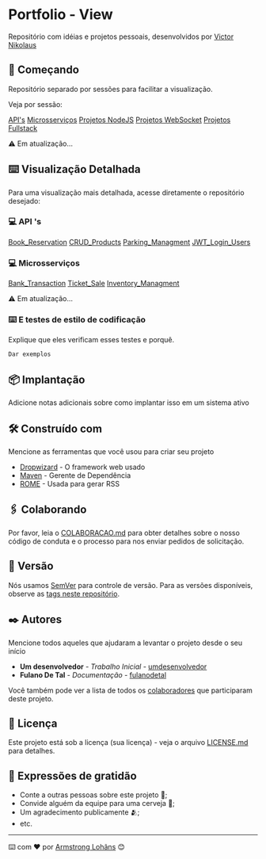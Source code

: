 # Portfolio - View

Repositório com idéias e projetos pessoais, desenvolvidos por [Victor Nikolaus](https://github.com/vnikolaus)

## 🚀 Começando

Repositório separado por sessões para facilitar a visualização.

Veja por sessão:

[API's](./API%20's/)
[Microsserviços](./MicroServices/)
[Projetos NodeJS](./NodeJS/)
[Projetos WebSocket](./WebSocket/)
[Projetos Fullstack](./Fullstack_projects/)

⚠️ Em atualização...


## ⌨️ Visualização Detalhada

Para uma visualização mais detalhada, acesse diretamente o repositório desejado:

### 💻 API 's
[Book_Reservation](./API%20's/Express_APIv2_Book_Reservation/)
[CRUD_Products](./API%20's/Express_APIv2_CRUD_Products/)
[Parking_Managment](./API%20's/Fastify_APIv2_Parking/)
[JWT_Login_Users](./API%20's/NestJS_APIv2_Login_Users/)

### 💻 Microsserviços
[Bank_Transaction](./MicroServices/Express_MicroService_Bank_Transaction/)
[Ticket_Sale](./MicroServices/Express_MicroService_Buy_Ticket/)
[Inventory_Managment](./MicroServices/NestJS_MicroService_Inventory_Managment/)

⚠️ Em atualização...


### ⌨️ E testes de estilo de codificação

Explique que eles verificam esses testes e porquê.

```
Dar exemplos
```

## 📦 Implantação

Adicione notas adicionais sobre como implantar isso em um sistema ativo

## 🛠️ Construído com

Mencione as ferramentas que você usou para criar seu projeto

* [Dropwizard](http://www.dropwizard.io/1.0.2/docs/) - O framework web usado
* [Maven](https://maven.apache.org/) - Gerente de Dependência
* [ROME](https://rometools.github.io/rome/) - Usada para gerar RSS

## 🖇️ Colaborando

Por favor, leia o [COLABORACAO.md](https://gist.github.com/usuario/linkParaInfoSobreContribuicoes) para obter detalhes sobre o nosso código de conduta e o processo para nos enviar pedidos de solicitação.

## 📌 Versão

Nós usamos [SemVer](http://semver.org/) para controle de versão. Para as versões disponíveis, observe as [tags neste repositório](https://github.com/suas/tags/do/projeto). 

## ✒️ Autores

Mencione todos aqueles que ajudaram a levantar o projeto desde o seu início

* **Um desenvolvedor** - *Trabalho Inicial* - [umdesenvolvedor](https://github.com/linkParaPerfil)
* **Fulano De Tal** - *Documentação* - [fulanodetal](https://github.com/linkParaPerfil)

Você também pode ver a lista de todos os [colaboradores](https://github.com/usuario/projeto/colaboradores) que participaram deste projeto.

## 📄 Licença

Este projeto está sob a licença (sua licença) - veja o arquivo [LICENSE.md](https://github.com/usuario/projeto/licenca) para detalhes.

## 🎁 Expressões de gratidão

* Conte a outras pessoas sobre este projeto 📢;
* Convide alguém da equipe para uma cerveja 🍺;
* Um agradecimento publicamente 🫂;
* etc.


---
⌨️ com ❤️ por [Armstrong Lohãns](https://gist.github.com/lohhans) 😊